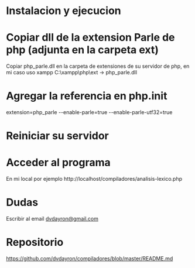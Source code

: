# Instalacion y ejecucion

# Copiar dll de la extension Parle de php (adjunta en la carpeta ext)

Copiar php_parle.dll en la carpeta de extensiones de su servidor de php, en mi caso uso xampp
C:\xampp\php\ext -> php_parle.dll

# Agregar la referencia en php.init

extension=php_parle
--enable-parle=true
--enable-parle-utf32=true

# Reiniciar su servidor

# Acceder al programa

En mi local por ejemplo http://localhost/compiladores/analisis-lexico.php

# Dudas

Escribir al email dvdayron@gmail.com

# Repositorio

https://github.com/dvdayron/compiladores/blob/master/README.md